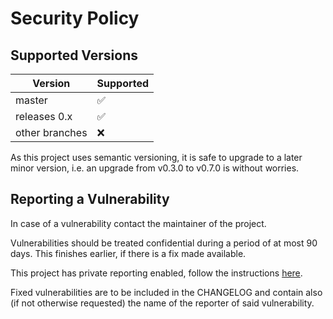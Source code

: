 <!-- SPDX-FileCopyrightText: 2025 The DMorph contributors.
     SPDX-License-Identifier: MPL-2.0
-->

Security Policy
===============

Supported Versions
------------------

| Version        | Supported          |
|----------------|--------------------|
| master         | :white_check_mark: |
| releases 0.x   | :white_check_mark: |
| other branches | :x:                |

As this project uses semantic versioning, it is safe to upgrade to a later minor version,
i.e. an upgrade from v0.3.0 to v0.7.0 is without worries.


Reporting a Vulnerability
-------------------------

In case of a vulnerability contact the maintainer of the project.

Vulnerabilities should be treated confidential during a period of at most 90 days.
This finishes earlier, if there is a fix made available.

This project has private reporting enabled, follow the instructions
[here](https://docs.github.com/en/code-security/security-advisories/guidance-on-reporting-and-writing/privately-reporting-a-security-vulnerability).

Fixed vulnerabilities are to be included in the CHANGELOG and contain
also (if not otherwise requested) the name of the reporter of said vulnerability.
